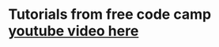 # Tutorials from free code camp [youtube video here](https://www.youtube.com/watch?v=jFfo23yIWac&t=22s)